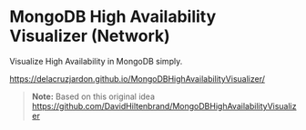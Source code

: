 # MongoDB High Availability Visualizer (Network)
Visualize High Availability in MongoDB simply.

https://delacruzjardon.github.io/MongoDBHighAvailabilityVisualizer/

> **Note:** Based on this original idea https://github.com/DavidHiltenbrand/MongoDBHighAvailabilityVisualizer

